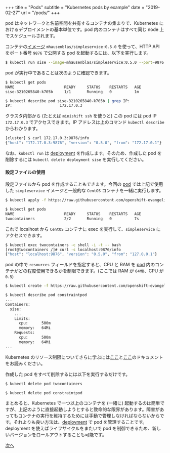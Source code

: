 +++
title = "Pods"
subtitle = "Kubernetes pods by example"
date = "2019-02-27"
url = "/pods/"
+++

pod はネットワークと名前空間を共有するコンテナの集まりで、Kubernetes におけるデプロイメントの基本単位です。pod 内のコンテナはすべて同じ node 上でスケジュールされます。

コンテナの[イメージ](https://hub.docker.com/r/mhausenblas/simpleservice/) `mhausenblas/simpleservice:0.5.0` を使って、HTTP API をポート番号 `9876` で公開する pod を起動するには、以下を実行します。

```bash
$ kubectl run sise --image=mhausenblas/simpleservice:0.5.0 --port=9876
```

pod が実行中であることは次のように確認できます。

```bash
$ kubectl get pods
NAME                      READY     STATUS    RESTARTS   AGE
sise-3210265840-k705b     1/1       Running   0          1m

$ kubectl describe pod sise-3210265840-k705b | grep IP:
IP:                     172.17.0.3
```

クラスタ内部から (たとえば `minishift ssh` を使うと) この pod には pod IP `172.17.0.3` でアクセスできます。IP アドレスは上のコマンド `kubectl describe` からわかります。

```bash
[cluster] $ curl 172.17.0.3:9876/info
{"host": "172.17.0.3:9876", "version": "0.5.0", "from": "172.17.0.1"}
```

なお、`kubectl run` は [deployment](/deployments/) を作成します。そのため、作成した pod を削除するには `kubectl delete deployment sise` を実行してください。


#### 設定ファイルの使用

設定ファイルから pod を作成することもできます。今回の [pod](https://github.com/openshift-evangelists/kbe/blob/master/specs/pods/pod.yaml) では上記で使用した `simpleservice` イメージと一般的な `CentOS` コンテナを一緒に実行します。

```bash
$ kubectl apply -f https://raw.githubusercontent.com/openshift-evangelists/kbe/master/specs/pods/pod.yaml

$ kubectl get pods
NAME                      READY     STATUS    RESTARTS   AGE
twocontainers             2/2       Running   0          7s
```

これで localhost から `CentOS` コンテナに exec を実行して、`simpleservice` にアクセスできます。

```bash
$ kubectl exec twocontainers -c shell -i -t -- bash
[root@twocontainers /]# curl -s localhost:9876/info
{"host": "localhost:9876", "version": "0.5.0", "from": "127.0.0.1"}
```

pod の中で `resources` フィールドを指定すると、CPU と RAM を [pod](https://github.com/openshift-evangelists/kbe/blob/master/specs/pods/constraint-pod.yaml) 内のコンテナがどの程度使用できるかを制限できます。(ここでは RAM が `64MB`、CPU が `0.5`)

```bash
$ kubectl create -f https://raw.githubusercontent.com/openshift-evangelists/kbe/master/specs/pods/constraint-pod.yaml

$ kubectl describe pod constraintpod
...
Containers:
  sise:
    ...
    Limits:
      cpu:      500m
      memory:   64Mi
    Requests:
      cpu:      500m
      memory:   64Mi
...
```

Kubernetes のリソース制限についてさらに学ぶには[ここ](https://kubernetes.io/docs/tasks/configure-pod-container/assign-cpu-ram-container/)と[ここ](https://kubernetes.io/docs/concepts/configuration/manage-compute-resources-container/)のドキュメントをお読みください。

作成した pod をすべて削除するには以下を実行するだけです。

```bash
$ kubectl delete pod twocontainers

$ kubectl delete pod constraintpod
```

まとめると、Kubernetes で一つ以上のコンテナを (一緒に) 起動するのは簡単ですが、上記のように直接起動しようとすると致命的な限界があります。障害があってもコンテナの実行を維持するためには手動で管理しなければならないからです。それよりも良い方法は、[deployment](/deployments) で pod を管理することです。deployment を使えばライフサイクルをまたいで pod を制御できるため、新しいバージョンをロールアウトすることも可能です。

[次へ](/labels)
